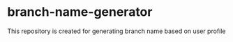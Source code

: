 # branch-name-generator
This repository is created for generating branch name based on user profile
